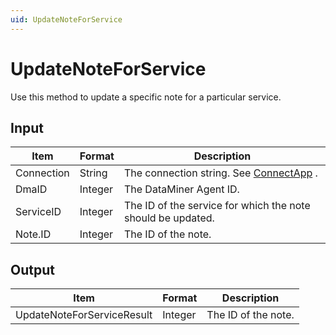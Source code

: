 ```yaml
---
uid: UpdateNoteForService
---
```


# UpdateNoteForService

Use this method to update a specific note for a particular service.

## Input

| Item       | Format  | Description                                                                          |
|------------|---------|--------------------------------------------------------------------------------------|
| Connection | String  | The connection string. See [ConnectApp](xref:ConnectApp) . |
| DmaID      | Integer | The DataMiner Agent ID.                                                              |
| ServiceID  | Integer | The ID of the service for which the note should be updated.                          |
| Note.ID    | Integer | The ID of the note.                                                                  |

## Output

| Item                        | Format  | Description         |
|-----------------------------|---------|---------------------|
| UpdateNoteFor­ServiceResult | Integer | The ID of the note. |

